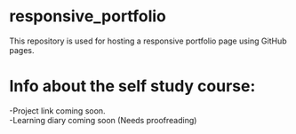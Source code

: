 # responsive_portfolio

This repository is used for hosting a responsive portfolio page using GitHub pages.

# Info about the self study course:

<p>-Project link coming soon.<br>-Learning diary coming soon (Needs proofreading)</p>
